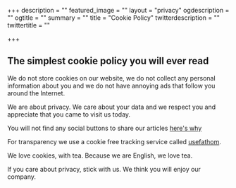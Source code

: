 +++
description = ""
featured_image = ""
layout = "privacy"
ogdescription = ""
ogtitle = ""
summary = ""
title = "Cookie Policy"
twitterdescription = ""
twittertitle = ""

+++

## The simplest cookie policy you will ever read

We do not store cookies on our website, we do not collect any personal information about you and we do not have annoying ads that follow you around the Internet.

We are about privacy. We care about your data and we respect you and appreciate that you came to visit us today.

You will not find any social buttons to share our articles [here's why](https://www.cookiebot.com/en/cookiebot-report/)

For transparency we use a cookie free tracking service called [usefathom](https://usefathom.com/).

We love cookies, with tea. Because we are English, we love tea.

If you care about privacy, stick with us. We think you will enjoy our company.